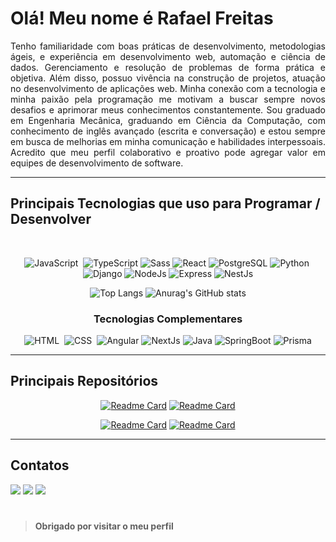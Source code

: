 # Olá! Meu nome é Rafael Freitas 

<p align='justify'>
Tenho familiaridade com boas práticas de desenvolvimento, metodologias ágeis, e experiência em desenvolvimento web, automação e ciência de dados. Gerenciamento e resolução de problemas de forma prática e objetiva. 
Além disso, possuo vivência na construção de projetos, atuação no desenvolvimento de aplicações web. Minha conexão com a tecnologia e minha paixão pela programação me motivam a buscar sempre novos desafios e aprimorar meus conhecimentos constantemente.
Sou graduado em Engenharia Mecânica, graduando em Ciência da Computação, com conhecimento de inglês avançado (escrita e conversação) e estou sempre em busca de melhorias em minha comunicação e habilidades interpessoais. Acredito que meu perfil colaborativo e proativo pode agregar valor em equipes de desenvolvimento de software.
</p>

<hr>

## Principais Tecnologias que uso para Programar / Desenvolver

<div align='center'><br>
  
![JavaScript](https://img.shields.io/badge/JavaScript-F7DF1E?style=for-the-badge&logo=javascript&logoColor=black)&nbsp;
![TypeScript](https://img.shields.io/badge/typescript-%23007ACC.svg?style=for-the-badge&logo=typescript&logoColor=white)
![Sass](https://img.shields.io/badge/sass-CD6398?style=for-the-badge&logo=sass&logoColor=white)
![React](https://img.shields.io/badge/react-%2320232a.svg?style=for-the-badge&logo=react&logoColor=%2361DAFB)
![PostgreSQL](https://img.shields.io/badge/postgresql-396C94?style=for-the-badge&logo=postgresql&logoColor=white)
![Python](https://img.shields.io/badge/Python-14354C?style=for-the-badge&logo=python&logoColor=white)&nbsp;
![Django](https://img.shields.io/badge/Django-1D6921?style=for-the-badge&logo=Django&logoColor=white)
![NodeJs](https://img.shields.io/badge/nodejs-FEFEFE?style=for-the-badge&logo=nodejs&logoColor=black)
![Express](https://img.shields.io/badge/express-FEFEFE?style=for-the-badge&logo=express&logoColor=black)
![NestJs](https://img.shields.io/badge/nestjs-E0234E?style=for-the-badge&logo=nestjs&logoColor=white)

![Top Langs](https://github-readme-stats.vercel.app/api/top-langs/?username=rafafreitasdev&custom_title=&layout=compact&bg_color=00000000&text_color=ffffff&hide_border=true&langs_count=10) 
![Anurag's GitHub stats](https://github-readme-stats.vercel.app/api?username=rafafreitasdev&theme=transparent&show_icons=true&text_color=ffffff&hide_border=true&hide_title=true&line_height=20&text_bold=false&card_width=100) 

</div>

<div align='center'>

### Tecnologias Complementares
  
![HTML](https://img.shields.io/badge/HTML5-E34F26?style=for-the-badge&logo=html5&logoColor=white)&nbsp;
![CSS](https://img.shields.io/badge/CSS3-1572B6?style=for-the-badge&logo=css3&logoColor=white)&nbsp;
![Angular](https://img.shields.io/badge/angular-%23DD0031.svg?style=for-the-badge&logo=angular&logoColor=white)
![NextJs](https://img.shields.io/badge/nextjs-000000?style=for-the-badge&logo=nextjs&logoColor=white)
![Java](https://img.shields.io/badge/java-%23ED8B00.svg?style=for-the-badge&logo=openjdk&logoColor=white)
![SpringBoot](https://img.shields.io/badge/springboot-6CB33E?style=for-the-badge&logo=springboot&logoColor=white)
![Prisma](https://img.shields.io/badge/prisma-02364F?style=for-the-badge&logo=prisma&logoColor=white)

</div>

<hr>

## Principais Repositórios

<div align='center'>

[![Readme Card](https://github-readme-stats.vercel.app/api/pin/?username=rafafreitasdev&repo=problemmaker-python&bg_color=00000000&text_color=ffffff&hide_border=false&card_width=100)](https://github.com/RafaFreitasDev/problemmaker-python)
[![Readme Card](https://github-readme-stats.vercel.app/api/pin/?username=rafafreitasdev&repo=processos-pje&bg_color=00000000&text_color=ffffff&hide_border=false&card_width=100)](https://github.com/RafaFreitasDev/processos-pje)

[![Readme Card](https://github-readme-stats.vercel.app/api/pin/?username=rafafreitasdev&repo=analisebonus-python&bg_color=00000000&text_color=ffffff&hide_border=false&card_width=100)](https://github.com/RafaFreitasDev/analisebonus-python)
[![Readme Card](https://github-readme-stats.vercel.app/api/pin/?username=rafafreitasdev&repo=kenzie-hub&bg_color=00000000&text_color=ffffff&hide_border=false&card_width=100)](https://github.com/RafaFreitasDev/kenzie-hub)

</div>

<hr>

## Contatos

<a href="mailto:raf.mec.ba@gmail.com" target="_blank"><img src='https://img.shields.io/badge/Gmail-D14836?style=for-the-badge&logo=gmail&logoColor=white'/></a>
<a href="https://wa.me/5571992951939?text=Ol%C3%A1%20eu%20sou%20%5BSeu%20Nome%20Completo%5D%2C%20peguei%20seu%20contacto%20no%20seu%20README%20do%20GitHub%2C%20eu%20gostaria%20de%20" target="_blank"><img src='https://img.shields.io/badge/WhatsApp-25D366?style=for-the-badge&logo=whatsapp&logoColor=white'/></a>
<a href="https://rafaelfreitasdev.com" target="_blank"><img src='https://img.shields.io/badge/PORTFOLIO-28589D?style=for-the-badge&logo=PORTFOLIO&logoColor=white'/></a>

#
> **Obrigado por visitar o meu perfil**
